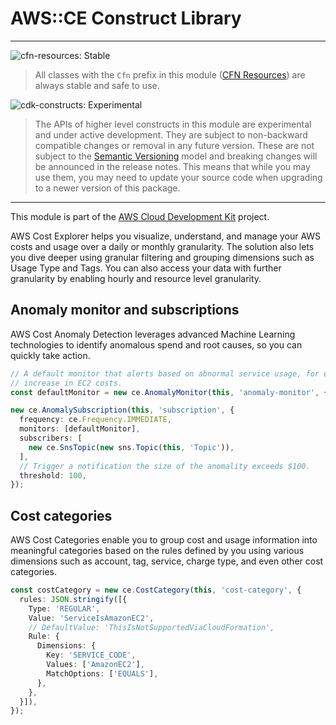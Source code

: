 # AWS::CE Construct Library
<!--BEGIN STABILITY BANNER-->

---

![cfn-resources: Stable](https://img.shields.io/badge/cfn--resources-stable-success.svg?style=for-the-badge)

> All classes with the `Cfn` prefix in this module ([CFN Resources]) are always stable and safe to use.
>
> [CFN Resources]: https://docs.aws.amazon.com/cdk/latest/guide/constructs.html#constructs_lib

![cdk-constructs: Experimental](https://img.shields.io/badge/cdk--constructs-experimental-important.svg?style=for-the-badge)

> The APIs of higher level constructs in this module are experimental and under active development.
> They are subject to non-backward compatible changes or removal in any future version. These are
> not subject to the [Semantic Versioning](https://semver.org/) model and breaking changes will be
> announced in the release notes. This means that while you may use them, you may need to update
> your source code when upgrading to a newer version of this package.

---

<!--END STABILITY BANNER-->

This module is part of the [AWS Cloud Development Kit](https://github.com/aws/aws-cdk) project.

AWS Cost Explorer helps you visualize, understand, and manage your AWS costs and usage over a daily
or monthly granularity. The solution also lets you dive deeper using granular filtering and grouping
dimensions such as Usage Type and Tags. You can also access your data with further granularity by
enabling hourly and resource level granularity.

## Anomaly monitor and subscriptions

AWS Cost Anomaly Detection leverages advanced Machine Learning technologies to identify anomalous
spend and root causes, so you can quickly take action. 

```ts
// A default monitor that alerts based on abnormal service usage, for example an unexplained
// increase in EC2 costs.
const defaultMonitor = new ce.AnomalyMonitor(this, 'anomaly-monitor', {});

new ce.AnomalySubscription(this, 'subscription', {
  frequency: ce.Frequency.IMMEDIATE,
  monitors: [defaultMonitor],
  subscribers: [
    new ce.SnsTopic(new sns.Topic(this, 'Topic')),
  ],
  // Trigger a notification the size of the anomality exceeds $100.
  threshold: 100,
});
```

## Cost categories

AWS Cost Categories enable you to group cost and usage information into meaningful categories based on the rules defined
by you using various dimensions such as account, tag, service, charge type, and even other cost categories. 

```ts
const costCategory = new ce.CostCategory(this, 'cost-category', {
  rules: JSON.stringify([{
    Type: 'REGULAR',
    Value: 'ServiceIsAmazonEC2',
    // DefaultValue: 'ThisIsNotSupportedViaCloudFormation',
    Rule: {
      Dimensions: {
        Key: 'SERVICE_CODE',
        Values: ['AmazonEC2'],
        MatchOptions: ['EQUALS'],
      },
    },
  }]),
});
```
